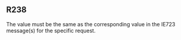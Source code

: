 ## R238
The value must be the same as the corresponding value in the IE723 message(s) for the specific request.
